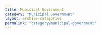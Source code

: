 ```yaml
---
title: Municipal Government
category: "Municipal Government"
layout: archive-categories
permalink: "category/municipal-government"
---
```

